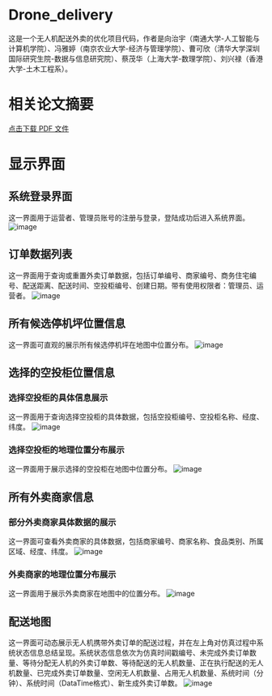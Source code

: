 # Drone_delivery
这是一个无人机配送外卖的优化项目代码，作者是向治宇（南通大学-人工智能与计算机学院）、冯雅婷（南京农业大学-经济与管理学院）、曹可欣（清华大学深圳国际研究生院-数据与信息研究院）、蔡茂华（上海大学-数理学院）、刘兴禄（香港大学-土木工程系）。

# 相关论文摘要
[点击下载 PDF 文件](https://github.com/yuzhiXiang56/Drone_delivery/raw/IEEM_2025_Drone_Delivery.pdf)


# 显示界面
## 系统登录界面
这一界面用于运营者、管理员账号的注册与登录，登陆成功后进入系统界面。
![image](https://github.com/user-attachments/assets/8628b837-410a-4bc9-8afd-e7a75212926c)

## 订单数据列表
这一界面用于查询或重置外卖订单数据，包括订单编号、商家编号、商务住宅编号、配送距离、配送时间、空投柜编号、创建日期。带有使用权限者：管理员、运营者。
![image](https://github.com/user-attachments/assets/fde5c168-d0f9-41ec-8da1-83176a693ca0)

## 所有候选停机坪位置信息
这一界面可直观的展示所有候选停机坪在地图中位置分布。
![image](https://github.com/user-attachments/assets/0f64b624-3328-46bf-a618-a0fa381dd821)

## 选择的空投柜位置信息
### 选择空投柜的具体信息展示
这一界面用于查询选择空投柜的具体数据，包括空投柜编号、空投柜名称、经度、纬度。
![image](https://github.com/user-attachments/assets/3f947f51-d311-494f-badc-c7eaea874f54)
### 选择空投柜的地理位置分布展示
这一界面用于展示选择的空投柜在地图中位置分布。
![image](https://github.com/user-attachments/assets/9184844c-767b-479e-bd36-d59bbf9b6502)

## 所有外卖商家信息
### 部分外卖商家具体数据的展示
这一界面可查看外卖商家的具体数据，包括商家编号、商家名称、食品类别、所属区域、经度、纬度。
![image](https://github.com/user-attachments/assets/9d6394fc-3f05-4ef5-9e25-e86de3e12a5c)
### 外卖商家的地理位置分布展示
这一界面用于展示外卖商家在地图中的位置分布。
![image](https://github.com/user-attachments/assets/4bae7fb4-18e8-4e6a-aec9-f915fd9eee84)

## 配送地图
这一界面可动态展示无人机携带外卖订单的配送过程，并在左上角对仿真过程中系统状态信息总结呈现。系统状态信息依次为仿真时间戳编号、未完成外卖订单数量、等待分配无人机的外卖订单数、等待配送的无人机数量、正在执行配送的无人机数量、已完成外卖订单数量、空闲无人机数量、占用无人机数量、系统时间（分钟）、系统时间（DataTime格式）、新生成外卖订单数。
![image](https://github.com/user-attachments/assets/486d5ab4-1673-4579-9734-4b729f8ace1d)









